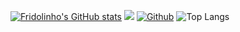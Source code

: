 [![Fridolinho's GitHub stats](https://github-readme-stats.vercel.app/api?username=fridolinho)](https://github.com/anuraghazra/github-readme-stats)
![](https://visitor-badge.laobi.icu/badge?page_id=fridolinho.fridolinho)
[![Github](https://img.shields.io/github/followers/fridolinho?label=Follow&style=social)](https://github.com/fridolnho)
![Top Langs](https://github-readme-stats.vercel.app/api/top-langs/?username=fridolinho&theme=tokyonight)
